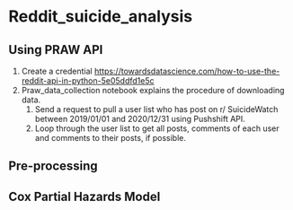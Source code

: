 # Reddit_suicide_analysis
## Using PRAW API
1. Create a credential https://towardsdatascience.com/how-to-use-the-reddit-api-in-python-5e05ddfd1e5c
2. Praw_data_collection notebook explains the procedure of downloading data.
    1. Send a request to pull a user list who has post on r/ SuicideWatch between 2019/01/01 and 2020/12/31 using Pushshift API.
    2. Loop through the user list to get all posts, comments of each user and comments to their posts, if possible.
## Pre-processing

## Cox Partial Hazards Model
